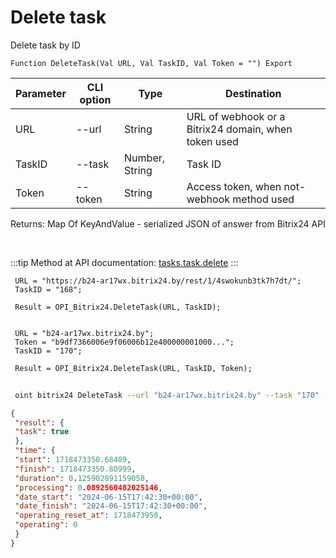 ﻿---
sidebar_position: 5
---

# Delete task
 Delete task by ID



`Function DeleteTask(Val URL, Val TaskID, Val Token = "") Export`

 | Parameter | CLI option | Type | Destination |
 |-|-|-|-|
 | URL | --url | String | URL of webhook or a Bitrix24 domain, when token used |
 | TaskID | --task | Number, String | Task ID |
 | Token | --token | String | Access token, when not-webhook method used |

 
 Returns: Map Of KeyAndValue - serialized JSON of answer from Bitrix24 API

<br/>

:::tip
Method at API documentation: [tasks.task.delete](https://dev.1c-bitrix.ru/rest_help/tasks/task/tasks/tasks_task_delete.php)
:::
<br/>


```bsl title="Code example"
 URL = "https://b24-ar17wx.bitrix24.by/rest/1/4swokunb3tk7h7dt/";
 TaskID = "168";
 
 Result = OPI_Bitrix24.DeleteTask(URL, TaskID);
 
 
 URL = "b24-ar17wx.bitrix24.by";
 Token = "b9df7366006e9f06006b12e400000001000...";
 TaskID = "170";
 
 Result = OPI_Bitrix24.DeleteTask(URL, TaskID, Token);
```
	


```sh title="CLI command example"
 
 oint bitrix24 DeleteTask --url "b24-ar17wx.bitrix24.by" --task "170" --token "b9df7366006e9f06006b12e400000001000..."

```

```json title="Result"
{
 "result": {
 "task": true
 },
 "time": {
 "start": 1718473350.68409,
 "finish": 1718473350.80999,
 "duration": 0.125902891159058,
 "processing": 0.0892560482025146,
 "date_start": "2024-06-15T17:42:30+00:00",
 "date_finish": "2024-06-15T17:42:30+00:00",
 "operating_reset_at": 1718473950,
 "operating": 0
 }
}
```
